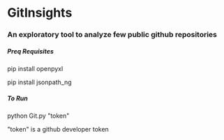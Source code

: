 # GitInsights

### An exploratory tool to analyze few public github repositories

##### Preq Requisites

pip install openpyxl</br>

pip install jsonpath_ng

##### To Run

python Git.py "token" 
  
  "token" is a github developer token
